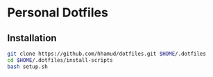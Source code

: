 # Personal Dotfiles


## Installation

``` sh
git clone https://github.com/hhamud/dotfiles.git $HOME/.dotfiles
cd $HOME/.dotfiles/install-scripts
bash setup.sh 
```

